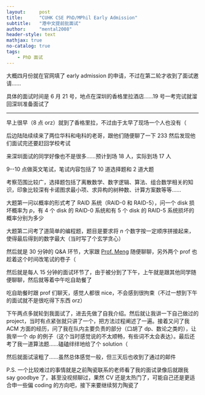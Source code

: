 ```yaml
---
layout:     post
title:      "CUHK CSE PhD/MPhil Early Admission"
subtitle:   "港中文提前批面试"
author:     "mental2008"
header-style: text
mathjax: true
no-catalog: true
tags:
    - PhD 面试
---
```


大概四月份就在官网填了 early admission 的申请，不过在第二轮才收到了面试邀请……

具体的面试时间是 6 月 21 号，地点在深圳的香格里拉酒店……19 号一考完试就溜回深圳准备面试了

---

早上很早（8 点 orz）就到了香格里拉，不过由于太早了现场一个人也没有（

后边陆陆续续来了两位华科和电科的老哥，跟他们随便聊了一下 233 然后发现他们面试完还要赶回学校考试

来深圳面试的同学好像也不是很多……预计到场 18 人，实际到场 17 人

9--10 点做英文笔试，笔试内容包括了 10 道选择题和 2 道大题

考察范围比较广，选择题包括了离散数学、数字逻辑、算法、组合数学相关的知识，印象比较深有卡诺图求最小项、求异构的树种数、计算方案数等等……

大题第一问以概率的形式考了 RAID 系统（RAID-0 和 RAID-5），问一个 disk 损坏概率为 $p$，有 4 个 disk 的 RAID-0 系统和有 5 个 disk 的 RAID-5 系统损坏的概率分别为多少

大题第二问考了道简单的编程题，题目是要求将 $n$ 个数字按一定顺序拼接起来，使得最后得到的数字最大（当时写了个玄学贪心）

然后就是 30 分钟的 Q&A 环节，大家跟 [Prof. Meng](https://www.cse.cuhk.edu.hk/~wei/) 随便聊聊，另外两个 prof 也趁着这个时间改笔试的卷子（

然后就是每人 15 分钟的面试环节了，由于被分到了下午，上午就是跟其他同学随便聊聊，然后就等着中午吃自助餐了

吃自助餐时跟 prof 们聊天，感觉人都很 nice，不会感到很拘束（不过一想到下午的面试就不是很吃得下东西 orz）

下午两点多就轮到我面试了，进去先做了自我介绍。然后就让我讲一下自己做过的 project，当时有点紧张就只讲了一个，把方法过程阐述了一遍。接着又问了我 ACM 方面的经历，问了我在队内主要负责的部分（口胡了 dp、数论之类的），让我举一个 dp 的例子（这个当时感觉说的不太顺畅，有些词不太会表达）。最后还考了我一道算法题……磕磕绊绊地给了个 solution（

然后就面试滚粗了……虽然总体感觉一般，但三天后也收到了通过的邮件

P.S. 一个比较难过的事情就是之前陶瓷联系的老师看了我的面试录像后就跟我 say goodbye 了，甚至没视频聊过，果然 CV 还是太热门了，可能自己还是更适合申一些偏 coding 的方向吧，接下来要继续努力陶瓷了